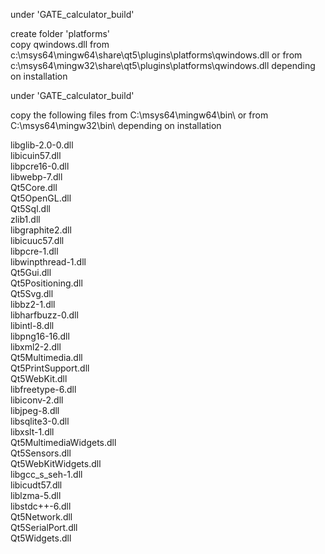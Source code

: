 under 'GATE_calculator_build'  
  
create folder 'platforms'  
copy qwindows.dll from c:\msys64\mingw64\share\qt5\plugins\platforms\qwindows.dll or from c:\msys64\mingw32\share\qt5\plugins\platforms\qwindows.dll depending on installation  
  
under 'GATE_calculator_build'  
  
copy the following files from C:\msys64\mingw64\bin\ or from C:\msys64\mingw32\bin\  depending on installation  
  
libglib-2.0-0.dll  
libicuin57.dll  
libpcre16-0.dll  
libwebp-7.dll  
Qt5Core.dll  
Qt5OpenGL.dll  
Qt5Sql.dll  
zlib1.dll  
libgraphite2.dll  
libicuuc57.dll  
libpcre-1.dll  
libwinpthread-1.dll  
Qt5Gui.dll  
Qt5Positioning.dll  
Qt5Svg.dll  
libbz2-1.dll  
libharfbuzz-0.dll  
libintl-8.dll  
libpng16-16.dll  
libxml2-2.dll  
Qt5Multimedia.dll  
Qt5PrintSupport.dll  
Qt5WebKit.dll  
libfreetype-6.dll  
libiconv-2.dll  
libjpeg-8.dll  
libsqlite3-0.dll  
libxslt-1.dll  
Qt5MultimediaWidgets.dll  
Qt5Sensors.dll  
Qt5WebKitWidgets.dll  
libgcc_s_seh-1.dll  
libicudt57.dll  
liblzma-5.dll  
libstdc++-6.dll  
Qt5Network.dll  
Qt5SerialPort.dll  
Qt5Widgets.dll  
